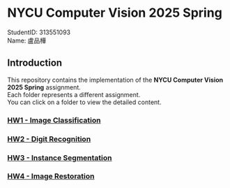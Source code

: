 # NYCU Computer Vision 2025 Spring
StudentID: 313551093\
Name: 盧品樺

## Introduction
This repository contains the implementation of the **NYCU Computer Vision 2025 Spring** assignment.\
Each folder represents a different assignment. \
You can click on a folder to view the detailed content.

### [HW1 - Image Classification](https://github.com/huahua1018/NYCU_CV2025/tree/main/HW1)
### [HW2 - Digit Recognition](https://github.com/huahua1018/NYCU_CV2025/tree/main/HW2)
### [HW3 - Instance Segmentation](https://github.com/huahua1018/NYCU_CV2025/tree/main/HW3)
### [HW4 - Image Restoration](https://github.com/huahua1018/NYCU_CV2025/tree/main/HW4)
